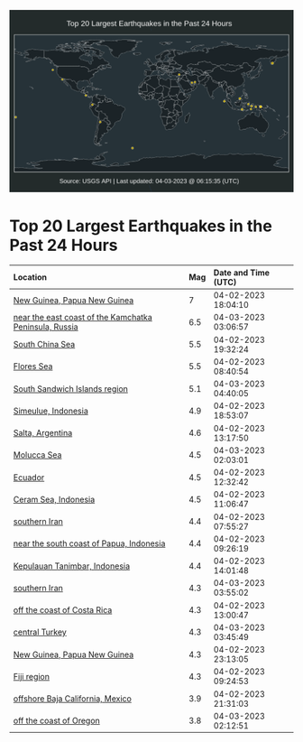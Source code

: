 ![Map](./map.png)

# Top 20 Largest Earthquakes in the Past 24 Hours

| Location | Mag | Date and Time (UTC) |
|:---|:---|:---|
| [New Guinea, Papua New Guinea](https://earthquake.usgs.gov/earthquakes/eventpage/us6000k1id) | 7 | 04-02-2023 18:04:10 |
| [near the east coast of the Kamchatka Peninsula, Russia](https://earthquake.usgs.gov/earthquakes/eventpage/us6000k1mn) | 6.5 | 04-03-2023 03:06:57 |
| [South China Sea](https://earthquake.usgs.gov/earthquakes/eventpage/us6000k1ki) | 5.5 | 04-02-2023 19:32:24 |
| [Flores Sea](https://earthquake.usgs.gov/earthquakes/eventpage/us6000k1gl) | 5.5 | 04-02-2023 08:40:54 |
| [South Sandwich Islands region](https://earthquake.usgs.gov/earthquakes/eventpage/us6000k1n8) | 5.1 | 04-03-2023 04:40:05 |
| [Simeulue, Indonesia](https://earthquake.usgs.gov/earthquakes/eventpage/us6000k1k9) | 4.9 | 04-02-2023 18:53:07 |
| [Salta, Argentina](https://earthquake.usgs.gov/earthquakes/eventpage/us6000k1hi) | 4.6 | 04-02-2023 13:17:50 |
| [Molucca Sea](https://earthquake.usgs.gov/earthquakes/eventpage/us6000k1md) | 4.5 | 04-03-2023 02:03:01 |
| [Ecuador](https://earthquake.usgs.gov/earthquakes/eventpage/us6000k1hb) | 4.5 | 04-02-2023 12:32:42 |
| [Ceram Sea, Indonesia](https://earthquake.usgs.gov/earthquakes/eventpage/us6000k1h3) | 4.5 | 04-02-2023 11:06:47 |
| [southern Iran](https://earthquake.usgs.gov/earthquakes/eventpage/us6000k1gg) | 4.4 | 04-02-2023 07:55:27 |
| [near the south coast of Papua, Indonesia](https://earthquake.usgs.gov/earthquakes/eventpage/us6000k1gs) | 4.4 | 04-02-2023 09:26:19 |
| [Kepulauan Tanimbar, Indonesia](https://earthquake.usgs.gov/earthquakes/eventpage/us6000k1hn) | 4.4 | 04-02-2023 14:01:48 |
| [southern Iran](https://earthquake.usgs.gov/earthquakes/eventpage/us6000k1n3) | 4.3 | 04-03-2023 03:55:02 |
| [off the coast of Costa Rica](https://earthquake.usgs.gov/earthquakes/eventpage/us6000k1he) | 4.3 | 04-02-2023 13:00:47 |
| [central Turkey](https://earthquake.usgs.gov/earthquakes/eventpage/us6000k1n0) | 4.3 | 04-03-2023 03:45:49 |
| [New Guinea, Papua New Guinea](https://earthquake.usgs.gov/earthquakes/eventpage/us6000k1lt) | 4.3 | 04-02-2023 23:13:05 |
| [Fiji region](https://earthquake.usgs.gov/earthquakes/eventpage/us6000k1gv) | 4.3 | 04-02-2023 09:24:53 |
| [offshore Baja California, Mexico](https://earthquake.usgs.gov/earthquakes/eventpage/us6000k1ld) | 3.9 | 04-02-2023 21:31:03 |
| [off the coast of Oregon](https://earthquake.usgs.gov/earthquakes/eventpage/us6000k1mg) | 3.8 | 04-03-2023 02:12:51 |
